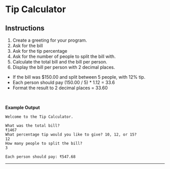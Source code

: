 # Tip Calculator

## Instructions

1. Create a greeting for your program.
2. Ask for the bill
3. Ask for the tip percentage
4. Ask for the number of people to split the bill with.
5. Calculate the total bill and the bill per person.
6. Display the bill per person with 2 decimal places.

- If the bill was $150.00 and split between 5 people, with 12% tip.
- Each person should pay (150.00 / 5) \* 1.12 = 33.6
- Format the result to 2 decimal places = 33.60

</br>

**Example Output**

```
Welcome to the Tip Calculator.

What was the total bill?
₹1467
What percentage tip would you like to give? 10, 12, or 15?
12
How many people to split the bill?
3

Each person should pay: ₹547.68
```

---
